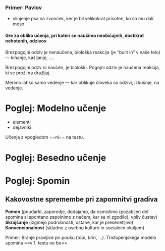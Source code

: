 ### Primer: Pavlov 
- slinjenje psa na zvonček, ker je bil velikokrat prisoten, ko so mu dali meso
#### Gre za obliko učenja, pri kateri se naučimo neobičajnih, dostikrat nehotenih, odzivov

Brezpogojni odziv je nenaučena, biološka reakcija (je “built in” v naše telo) — kihanje, kašljanje, …. 

Brezpogojni odzv ni naučen, je biološki.
Pogojni odziv je naučena reakcija, ki se proži na dražljaj. 

Merimo lahko samo vedenje — kar oblikuje človeka so odzivi, izkušnje, na vedenje. 

# Poglej: Modelno učenje
- elementi
- dejavniki

Učenja z vpogledom ==ni== na testu.

# Poglej: Besedno učenje

# Poglej: Spomin
## Kakovostne spremembe pri zapomnitvi gradiva
**Pomen** (poudarki, zaporedje, dodajamo, da osmislimo (pozabljen del spomina si spontano zapolnimo z nečem, kar se ni zgodilo), vpliv čustev)
**Skrajšanje** (izginejo podrobnosti, ostane, kar je presenetljivo)
**Konvencionalnost** (skladno z osebno kulturo in socialnim okoljem)

Primer: Branje pravljice pri pouku (tobi, brin, …). 
Tristopenjskega modela spomina ==v 1. testu ne bo==.

